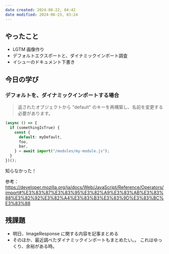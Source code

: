 ```yaml
---
date created: 2024-08-22, 04:42
date modified: 2024-08-23, 03:24
---
```


## やったこと

- LGTM 画像作り
- デフォルトエクスポートと、ダイナミックインポート調査
- イシューのドキュメント下書き

## 今日の学び

### デフォルトを、ダイナミックインポートする場合

> 返されたオブジェクトから "default" のキーを再構築し、名前を変更する必要があります。

```js
(async () => {
  if (somethingIsTrue) {
    const {
      default: myDefault,
      foo,
      bar,
    } = await import("/modules/my-module.js");
  }
})();
```

知らなかった！

参考：
https://developer.mozilla.org/ja/docs/Web/JavaScript/Reference/Operators/import#%E3%83%87%E3%83%95%E3%82%A9%E3%83%AB%E3%83%88%E3%82%92%E3%82%A4%E3%83%B3%E3%83%9D%E3%83%BC%E3%83%88

## 残課題

- 明日、ImageResponse に関する内容を記事まとめる
- そのほか、最近調べたダイナミックインポートもまとめたい。。
  これはゆっくり、余裕がある時。
